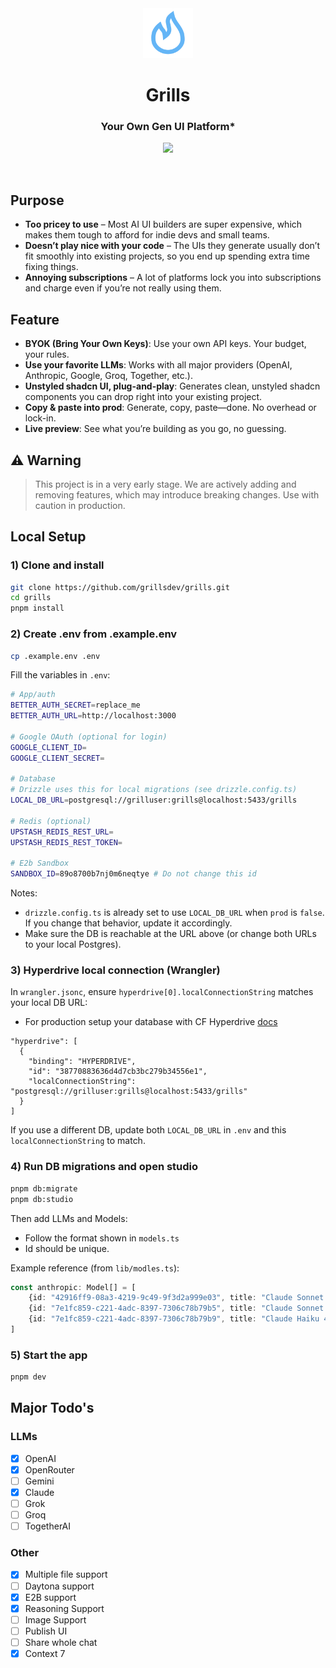 <div align="center">
  
  <img src="public/apple-icon.png" alt="Grills Logo" width="80" />
  
  <br>
  
  # Grills
  
  ### Your Own Gen UI Platform*
  
  ![](public/grills-demo.gif)

  
  <br>
  
</div>


## Purpose

- **Too pricey to use** – Most AI UI builders are super expensive, which makes them tough to afford for indie devs and small teams.
- **Doesn’t play nice with your code** – The UIs they generate usually don’t fit smoothly into existing projects, so you end up spending extra time fixing things.
- **Annoying subscriptions** – A lot of platforms lock you into subscriptions and charge even if you’re not really using them.

## Feature

- **BYOK (Bring Your Own Keys)**: Use your own API keys. Your budget, your rules.
- **Use your favorite LLMs**: Works with all major providers (OpenAI, Anthropic, Google, Groq, Together, etc.).
- **Unstyled shadcn UI, plug-and-play**: Generates clean, unstyled shadcn components you can drop right into your existing project.
- **Copy & paste into prod**: Generate, copy, paste—done. No overhead or lock-in.
- **Live preview**: See what you’re building as you go, no guessing.

## ⚠️ Warning

> This project is in a very early stage. We are actively adding and removing features, which may introduce breaking changes. Use with caution in production.

## Local Setup

### 1) Clone and install

```bash
git clone https://github.com/grillsdev/grills.git
cd grills
pnpm install
```

### 2) Create .env from .example.env

```bash
cp .example.env .env
```

Fill the variables in `.env`:

```bash
# App/auth
BETTER_AUTH_SECRET=replace_me
BETTER_AUTH_URL=http://localhost:3000

# Google OAuth (optional for login)
GOOGLE_CLIENT_ID=
GOOGLE_CLIENT_SECRET=

# Database
# Drizzle uses this for local migrations (see drizzle.config.ts)
LOCAL_DB_URL=postgresql://grilluser:grills@localhost:5433/grills

# Redis (optional)
UPSTASH_REDIS_REST_URL=
UPSTASH_REDIS_REST_TOKEN=

# E2b Sandbox
SANDBOX_ID=89o8700b7nj0m6neqtye # Do not change this id
```

Notes:

- `drizzle.config.ts` is already set to use `LOCAL_DB_URL` when `prod` is `false`. If you change that behavior, update it accordingly.
- Make sure the DB is reachable at the URL above (or change both URLs to your local Postgres).

### 3) Hyperdrive local connection (Wrangler)

In `wrangler.jsonc`, ensure `hyperdrive[0].localConnectionString` matches your local DB URL:
- For production setup your database with CF Hyperdrive [docs](https://developers.cloudflare.com/hyperdrive/)

```jsonc
"hyperdrive": [
  {
    "binding": "HYPERDRIVE",
    "id": "38770883636d4d7cb3bc279b34556e1",
    "localConnectionString": "postgresql://grilluser:grills@localhost:5433/grills"
  }
]
```

If you use a different DB, update both `LOCAL_DB_URL` in `.env` and this `localConnectionString` to match.

### 4) Run DB migrations and open studio

```bash
pnpm db:migrate
pnpm db:studio
```

Then add LLMs and Models:

- Follow the format shown in `models.ts` 
- Id should be unique.

Example reference (from `lib/modles.ts`):

```ts
const anthropic: Model[] = [
    {id: "42916ff9-08a3-4219-9c49-9f3d2a999e03", title: "Claude Sonnet 4.5", slug: "claude-sonnet-4-5-20250929", isReasoning:false, isMultiModel:true},
    {id: "7e1fc859-c221-4adc-8397-7306c78b79b5", title: "Claude Sonnet 4.5", slug: "claude-sonnet-4-5-20250929", isReasoning:true, isMultiModel:true},
    {id: "7e1fc859-c221-4adc-8397-7306c78b79b9", title: "Claude Haiku 4.5", slug: "claude-haiku-4-5-20251001", isReasoning:true, isMultiModel:true},
]
```

### 5) Start the app

```bash
pnpm dev
```

## Major Todo's

### LLMs

- [x] OpenAI
- [x] OpenRouter
- [ ] Gemini
- [x] Claude
- [ ] Grok
- [ ] Groq
- [ ] TogetherAI

### Other

- [x] Multiple file support
- [ ] Daytona support
- [x] E2B support
- [x] Reasoning Support
- [ ] Image Support
- [ ] Publish UI
- [ ] Share whole chat
- [x] Context 7
